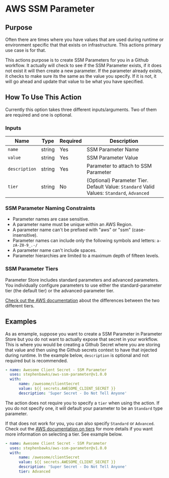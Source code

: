 # AWS SSM Parameter

## Purpose

Often there are times where you have values that are used during runtime or environment specific that that exists on infrastructure.  This actions primary use case is for that.  

This actions purpose is to create SSM Parameters for you in a Github workflow.  It actually will check to see if the SSM Parameter exists, if it does not exist it will then create a new parameter.  If the parameter already exists, it checks to make sure its the same as the value you specify.  If it is not, it will go ahead and update that value to be what you have specified.


## How To Use This Action

Currently this option takes three different inputs/arguments.  Two of them are required and one is optional.  

### Inputs
| Name          | Type   | Required | Description                                                                               |
| ------------- | ------ | -------- | ----------------------------------------------------------------------------------------- |
| `name`        | string | Yes      | SSM Parameter Name                                                                        |
| `value`       | string | Yes      | SSM Parameter Value                                                                       |
| `description` | string | Yes      | Parameter to attach to SSM Parameter                                                      |
| `tier`        | string | No       | (Optional) Parameter Tier. Default Value: `Standard` Valid Values: `Standard`, `Advanced` |


### SSM Parameter Naming Constraints

* Parameter names are case sensitive.
* A parameter name must be unique within an AWS Region.
* A parameter name can't be prefixed with "aws" or "ssm" (case-insensitive).
* Parameter names can include only the following symbols and letters: `a-zA-Z0-9_.-/`
* A parameter name can't include spaces.
* Parameter hierarchies are limited to a maximum depth of fifteen levels.

### SSM Parameter Tiers 
Parameter Store includes standard parameters and advanced parameters. You individually configure parameters to use either the standard-parameter tier (the default tier) or the advanced-parameter tier. 

[Check out the AWS documentation](https://docs.aws.amazon.com/systems-manager/latest/userguide/parameter-store-advanced-parameters.html) about the differences between the two different tiers.


## Examples

As as emample, suppose you want to create a SSM Parameter in Parameter Store but you do not want to actually expose that secret in your workflow.  This is where you would be creating a Github Secret where you are storing that value and then using the Github secrets context to have that injected during runtime. In the example below, `description` is optional and not required but is recommended.

```yaml
- name: Awesome Client Secret - SSM Parameter
  uses: stephenbawks/aws-ssm-parameter@v1.0.0
  with:
      name: /awesome/clientSecret
      value: ${{ secrets.AWESOME_CLIENT_SECRET }}
      description: 'Super Secret - Do Not Tell Anyone'
```

The action does not require you to specify a `tier` when using the action.  If you do not specify one, it will default your parameter to be an `Standard` type parameter.  

If that does not work for you, you can also specify `Standard` or `Advanced`.  Check out the [AWS documentation on tiers](https://docs.aws.amazon.com/systems-manager/latest/userguide/parameter-store-advanced-parameters.html#ps-default-tier) for more details if you want more information on selecting a tier.  See example below.
```yaml
- name: Awesome Client Secret - SSM Parameter
  uses: stephenbawks/aws-ssm-parameter@v1.0.0
  with:
      name: /awesome/clientSecret
      value: ${{ secrets.AWESOME_CLIENT_SECRET }}
      description: 'Super Secret - Do Not Tell Anyone'
      tier: Advanced
```